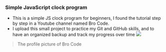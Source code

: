 ### Simple JavaScript clock program
- This is a simple JS clock program for beginners, I found the tutorial step by step in a Youtube channel named Bro Code.
- I upload this small project to practice my Git and GitHub skills, and to have an organized backup and track my progress over time
![](https://yt3.googleusercontent.com/ytc/AOPolaQ8qd9YUFBorodGktxw_--6xfk2EscQ-aT2v-dC6w=s176-c-k-c0x00ffffff-no-rj)
> The profile picture of Bro Code